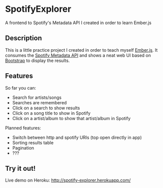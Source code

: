 SpotifyExplorer
===============

A frontend to Spotify's Metadata API I created in order to learn Ember.js

Description
-----------

This is a little practice project I created in order to teach myself [Ember.js](http://emberjs.com).
It consumes the [Spotify Metadata API](https://developer.spotify.com/technologies/web-api/search/) 
and shows a neat web UI based on [Bootstrap](http://getbootstrap.com) to display the results. 

Features
--------

So far you can:
 
 * Search for artists/songs
 * Searches are remembered
 * Click on a search to show results
 * Click on a song title to show in Spotify
 * Click on a artist/album to show that artist/album in Spotify

Planned features:

 * Switch between http and spotify URIs (top open directly in app)
 * Sorting results table 
 * Pagination
 * ???

Try it out!
-----------

Live demo on Heroku: http://spotify-explorer.herokuapp.com/
